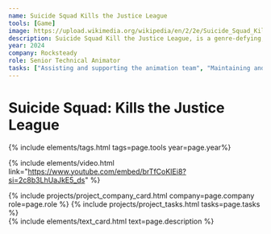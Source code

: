 ```yaml
---
name: Suicide Squad Kills the Justice League
tools: [Game]
image: https://upload.wikimedia.org/wikipedia/en/2/2e/Suicide_Squad_Kill_the_Justice_League_cover_art.jpg
description: Suicide Squad Kill the Justice League, is a genre-defying, action-adventure third-person shooter from Rocksteady Studios, creators of the critically acclaimed Batman Arkham series.
year: 2024
company: Rocksteady
role: Senior Technical Animator
tasks: ["Assisting and supporting the animation team", "Maintaining and developing animation tools", "Developing the facial rig pipeline", "Building an SQL database for tracking assets", "Creating a batch tool for running various scripts/processes on Maya and MotionBuilder files"]
---
```


# Suicide Squad: Kills the Justice League
{% include elements/tags.html tags=page.tools year=page.year%}

{% include elements/video.html link="https://www.youtube.com/embed/brTfCoKIEi8?si=2c8b3LhUaJkE5_ds" %}

<div class="row justify-content-left align-items-left">
    <div class="col-md-6">
        {% include projects/project_company_card.html company=page.company role=page.role %}
        {% include projects/project_tasks.html tasks=page.tasks %}
    </div>
    <div class="col-md-6">
        {% include elements/text_card.html text=page.description %}
    </div>
</div>
